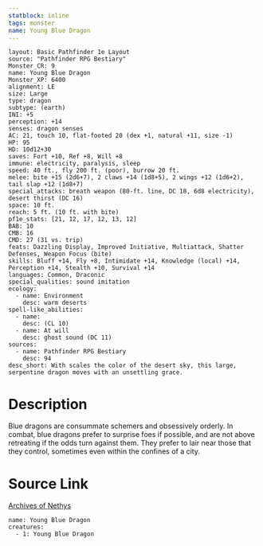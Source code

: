 ```yaml
---
statblock: inline
tags: monster
name: Young Blue Dragon
---
```

```statblock
layout: Basic Pathfinder 1e Layout
source: "Pathfinder RPG Bestiary"
Monster_CR: 9
name: Young Blue Dragon
Monster_XP: 6400
alignment: LE
size: Large
type: dragon
subtype: (earth)
INI: +5
perception: +14
senses: dragon senses
AC: 21, touch 10, flat-footed 20 (dex +1, natural +11, size -1)
HP: 95
HD: 10d12+30
saves: Fort +10, Ref +8, Will +8
immune: electricity, paralysis, sleep
speed: 40 ft., fly 200 ft. (poor), burrow 20 ft.
melee: bite +15 (2d6+7), 2 claws +14 (1d8+5), 2 wings +12 (1d6+2), tail slap +12 (1d8+7)
special_attacks: breath weapon (80-ft. line, DC 18, 6d8 electricity), desert thirst (DC 16)
space: 10 ft.
reach: 5 ft. (10 ft. with bite)
pf1e_stats: [21, 12, 17, 12, 13, 12]
BAB: 10
CMB: 16
CMD: 27 (31 vs. trip)
feats: Dazzling Display, Improved Initiative, Multiattack, Shatter Defenses, Weapon Focus (bite)
skills: Bluff +14, Fly +8, Intimidate +14, Knowledge (local) +14, Perception +14, Stealth +10, Survival +14
languages: Common, Draconic
special_qualities: sound imitation
ecology:
  - name: Environment
    desc: warm deserts
spell-like_abilities:
  - name:
    desc: (CL 10)
  - name: At will
    desc: ghost sound (DC 11)
sources:
  - name: Pathfinder RPG Bestiary
    desc: 94
desc_short: With scales the color of the desert sky, this large, serpentine dragon moves with an unsettling grace.
```
# Description
Blue dragons are consummate schemers and obsessively orderly. In combat, blue dragons prefer to surprise foes if possible, and are not above retreating if the odds turn against them. They prefer to lair near those that they control, sometimes even within the confines of a city.
# Source Link
[Archives of Nethys](https://aonprd.com/MonsterDisplay.aspx?ItemName=Young%20Blue%20Dragon)
```encounter-table
name: Young Blue Dragon
creatures:
  - 1: Young Blue Dragon
```
